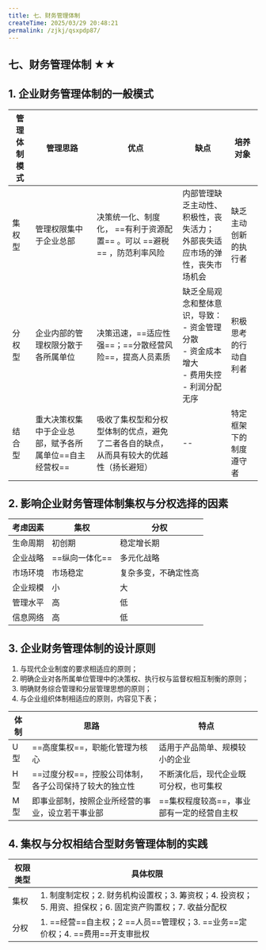 ```yaml
---
title: 七、财务管理体制
createTime: 2025/03/29 20:48:21
permalink: /zjkj/qsxpdp87/
---
```

## 七、财务管理体制 ★★

## 1. 企业财务管理体制的一般模式

| 管理体制模式 | 管理思路                                               | 优点                                                         | 缺点                                                         | 培养对象               |
| ------------ | ------------------------------------------------------ | ------------------------------------------------------------ | ------------------------------------------------------------ | ---------------------- |
| 集权型       | 管理权限集中于企业总部                                 | 决策统一化、制度化， ==有利于资源配置== 。可以 ==避税== ，防范利率风险 | 内部管理缺乏主动性、积极性，丧失活力；<br/>外部丧失适应市场的弹性，丧失市场机会 | 缺乏主动创新的执行者   |
| 分权型       | 企业内部的管理权限分散于各所属单位                     | 决策迅速，==适应性强==；==分散经营风险==，提高人员素质       | 缺乏全局观念和整体意识，导致：<br/>- 资金管理分散<br/>- 资金成本增大<br/>- 费用失控<br/>- 利润分配无序 | 积极思考的行动自利者   |
| 结合型       | 重大决策权集中于企业总部，赋予各所属单位==自主经营权== | 吸收了集权型和分权型体制的优点，避免了二者各自的缺点，从而具有较大的优越性（扬长避短） | --                                                           | 特定框架下的制度遵守者 |

## 2. 影响企业财务管理体制集权与分权选择的因素

| 考虑因素 | 集权           | 分权                 |
| -------- | -------------- | -------------------- |
| 生命周期 | 初创期         | 稳定增长期           |
| 企业战略 | ==纵向一体化== | 多元化战略           |
| 市场环境 | 市场稳定       | 复杂多变，不确定性高 |
| 企业规模 | 小             | 大                   |
| 管理水平 | 高             | 低                   |
| 信息网络 | 高             | 低                   |

## 3. 企业财务管理体制的设计原则

1. 与现代企业制度的要求相适应的原则；
2. 明确企业对各所属单位管理中的决策权、执行权与监督权相互制衡的原则； 
3. 明确财务综合管理和分层管理思想的原则； 
4. 与企业组织体制相适应的原则，内容见下表；

| 体制 | 思路                                                   | 特点                                       |
| ---- | ------------------------------------------------------ | ------------------------------------------ |
| U型  | ==高度集权==，职能化管理为核心                         | 适用于产品简单、规模较小的企业             |
| H型  | ==过度分权==，控股公司体制，各子公司保持了较大的独立性 | 不断演化后，现代企业既可分权，也可集权     |
| M型  | 即事业部制，按照企业所经营的事业，设立若干事业部       | ==集权程度较高==，事业部有一定的经营自主权 |

## 4. 集权与分权相结合型财务管理体制的实践

| 权限类型 | 具体权限                                                     |
| -------- | ------------------------------------------------------------ |
| 集权     | 1. 制度制定权；2. 财务机构设置权；3. 筹资权；4. 投资权；5. 用资、担保权；6. 固定资产购置权；7. 收益分配权 |
| 分权     | 1. ==经营==自主权；2 ==人员==管理权；3. ==业务==定价权；4. ==费用==开支审批权 |

